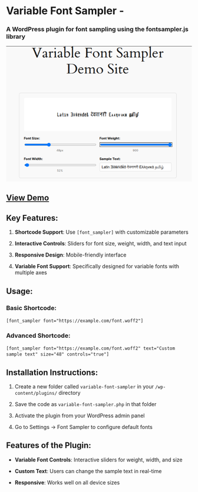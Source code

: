    

# Variable Font Sampler - 
### A WordPress plugin for font sampling using the fontsampler.js library
![Demo site](pics/vfs.png)

## [View Demo](https://fontsampler.atipra.in)

## Key Features:

1.  **Shortcode Support**: Use `[font_sampler]` with customizable parameters
    
2.  **Interactive Controls**: Sliders for font size, weight, width, and text input
    
3.  **Responsive Design**: Mobile-friendly interface
    
4.  **Variable Font Support**: Specifically designed for variable fonts with multiple axes
    

## Usage:

### Basic Shortcode:

```
[font_sampler font="https://example.com/font.woff2"]
```

### Advanced Shortcode:

```
[font_sampler font="https://example.com/font.woff2" text="Custom sample text" size="48" controls="true"]
```

## Installation Instructions:

1.  Create a new folder called `variable-font-sampler` in your `/wp-content/plugins/` directory
    
2.  Save the code as `variable-font-sampler.php` in that folder
    
3.  Activate the plugin from your WordPress admin panel
    
4.  Go to Settings → Font Sampler to configure default fonts
    

## Features of the Plugin:
*   **Variable Font Controls**: Interactive sliders for weight, width, and size
    
*   **Custom Text**: Users can change the sample text in real-time
    
*   **Responsive**: Works well on all device sizes
